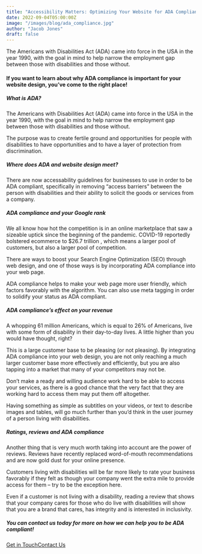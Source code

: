 ```yaml
---
title: "Accessibility Matters: Optimizing Your Website for ADA Compliance"
date: 2022-09-04T05:00:00Z
image: "/images/blog/ada_compliance.jpg"
author: "Jacob Jones"
draft: false
---
```


The Americans with Disabilities Act (ADA) came into force in the USA in the year 1990, with the goal in mind to help narrow the employment gap between those with disabilities and those without.


#### If you want to learn about why ADA compliance is important for your website design, you’ve come to the right place!

##### What is ADA?

The Americans with Disabilities Act (ADA) came into force in the USA in the year 1990, with the goal in mind to help narrow the employment gap between those with disabilities and those without.

The purpose was to create fertile ground and opportunities for people with disabilities to have opportunities and to have a layer of protection from discrimination.

##### Where does ADA and website design meet?

There are now accessability guidelines for businesses to use in order to be ADA compliant, specifically in removing “access barriers” between the person with disabilities and their ability to solicit the goods or services from a company.

##### ADA compliance and your Google rank

We all know how hot the competition is in an online marketplace that saw a sizeable uptick since the beginning of the pandemic. COVID-19 reportedly bolstered ecommerce to $26.7 trillion , which means a larger pool of customers, but also a larger pool of competition.

There are ways to boost your Search Engine Optimization (SEO) through web design, and one of those ways is by incorporating ADA compliance into your web page.

ADA compliance helps to make your web page more user friendly, which factors favorably with the algorithm. You can also use meta tagging in order to solidify your status as ADA compliant.

<!--
> Lorem ipsum dolor sit amet, consectetur adipisci elit, sed eiusmod tempor incidunt ut labore et dolore magna aliqua. Ut enim ad minim veniam, quis nostrum
>
> <cite>Esther Howard</cite><br> <span>CEO & Founder</span>
-->
##### ADA compliance’s effect on your revenue

A whopping 61 million Americans, which is equal to 26% of Americans, live with some form of disability in their day-to-day lives. A little higher than you would have thought, right?

This is a large customer base to be pleasing (or not pleasing). By integrating ADA compliance into your web design, you are not only reaching a much larger customer base more effectively and efficiently, but you are also tapping into a market that many of your competitors may not be.

Don’t make a ready and willing audience work hard to be able to access your services, as there is a good chance that the very fact that they are working hard to access them may put them off altogether.

Having something as simple as subtitles on your videos, or text to describe images and tables, will go much further than you’d think in the user journey of a person living with disabilities.

##### Ratings, reviews and ADA compliance

Another thing that is very much worth taking into account are the power of reviews. Reviews have recently replaced word-of-mouth recommendations and are now gold dust for your online presence.

Customers living with disabilities will be far more likely to rate your business favorably if they felt as though your company went the extra mile to provide access for them – try to be the exception here.

Even if a customer is not living with a disability, reading a review that shows that your company cares for those who do live with disabilities will show that you are a brand that cares, has integrity and is interested in inclusivity.

##### You can contact us today for more on how we can help you to be ADA compliant!
  
  <nav><a data-aos="fade-up-sm" id="js-seo_page2_cta" href="/interstellar-website/contact/" data-n55-enchanted-cta="" data-n55-enchanted-cta-ambient="emit" data-n55-enchanted-cta-dont-touch="true" data-n55-enchanted-cta-shape-off="true" data-n55-enchanted-cta-hover-an="true" data-n55-enchanted-cta-size="large" data-n55-theme="brand" data-n55-wired4sound-click="vibrate"><span data-n55-wired4sound-hover="3">Get in Touch</span><span>Contact Us</span></a></nav>